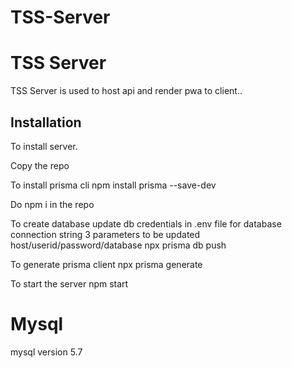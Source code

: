 # TSS-Server
# TSS Server

TSS Server is used to host api and render pwa to client..

## Installation

To install server.

Copy the repo

To install prisma cli
npm install prisma --save-dev

Do npm i in the repo

To create database
update db credentials in .env file for database connection string
3 parameters to be updated host/userid/password/database
npx prisma db push

To generate prisma client
npx prisma generate

To start the server
npm start


# Mysql
mysql version 5.7



